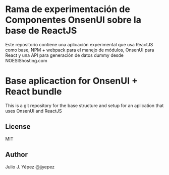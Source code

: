 # Rama de experimentación de Componentes OnsenUI sobre la base de ReactJS
Este repositorio contiene una aplicación experimental que usa ReactJS como base, NPM + webpack para el manejo de módulos, OnsenUI para React y una API para generación de datos dummy desde NOESIShosting.com

# Base aplicaction for OnsenUI + React bundle
This is a git repository for the base structure and setup for an aplication that uses OnsenUI and ReactJS

## License
MIT

## Author
Julio J. Yépez
@jjyepez
